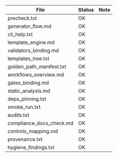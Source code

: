 | File | Status | Note |
|---|---|---|
| precheck.txt | OK | |
| generator_flow.md | OK | |
| cli_help.txt | OK | |
| template_engine.md | OK | |
| validators_binding.md | OK | |
| templates_tree.txt | OK | |
| golden_path_manifest.txt | OK | |
| workflows_overview.md | OK | |
| gates_binding.md | OK | |
| static_analysis.md | OK | |
| deps_pinning.txt | OK | |
| smoke_run.txt | OK | |
| audits.txt | OK | |
| compliance_docs_check.md | OK | |
| controls_mapping.md | OK | |
| provenance.txt | OK | |
| hygiene_findings.txt | OK | |
